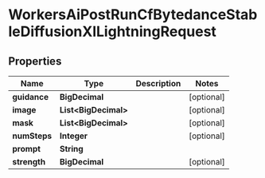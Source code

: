 

# WorkersAiPostRunCfBytedanceStableDiffusionXlLightningRequest


## Properties

| Name | Type | Description | Notes |
|------------ | ------------- | ------------- | -------------|
|**guidance** | **BigDecimal** |  |  [optional] |
|**image** | **List&lt;BigDecimal&gt;** |  |  [optional] |
|**mask** | **List&lt;BigDecimal&gt;** |  |  [optional] |
|**numSteps** | **Integer** |  |  [optional] |
|**prompt** | **String** |  |  |
|**strength** | **BigDecimal** |  |  [optional] |



